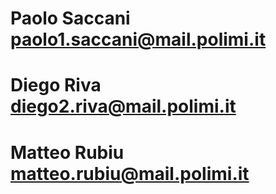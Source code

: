 # Paolo Saccani       paolo1.saccani@mail.polimi.it
# Diego Riva          diego2.riva@mail.polimi.it
# Matteo Rubiu        matteo.rubiu@mail.polimi.it
